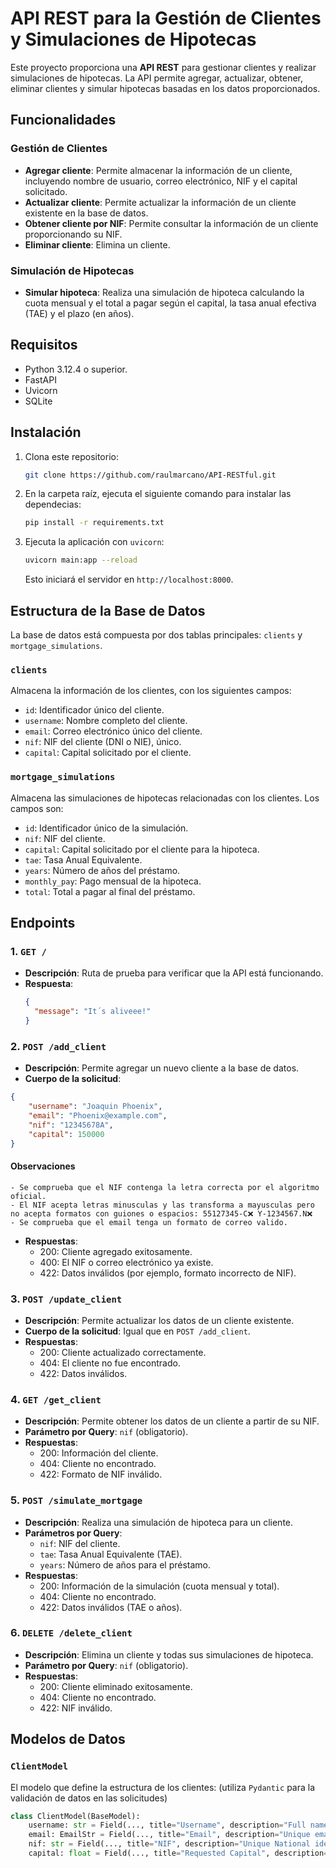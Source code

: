 
# API REST para la Gestión de Clientes y Simulaciones de Hipotecas

Este proyecto proporciona una **API REST** para gestionar clientes y realizar simulaciones de hipotecas. La API permite agregar, actualizar, obtener, eliminar clientes y simular hipotecas basadas en los datos proporcionados.

## Funcionalidades

### Gestión de Clientes
- **Agregar cliente**: Permite almacenar la información de un cliente, incluyendo nombre de usuario, correo electrónico, NIF y el capital solicitado.
- **Actualizar cliente**: Permite actualizar la información de un cliente existente en la base de datos.
- **Obtener cliente por NIF**: Permite consultar la información de un cliente proporcionando su NIF.
- **Eliminar cliente**: Elimina un cliente.

### Simulación de Hipotecas
- **Simular hipoteca**: Realiza una simulación de hipoteca calculando la cuota mensual y el total a pagar según el capital, la tasa anual efectiva (TAE) y el plazo (en años).

## Requisitos
- Python 3.12.4 o superior.
- FastAPI
- Uvicorn
- SQLite

## Instalación
1. Clona este repositorio:
   ```bash
   git clone https://github.com/raulmarcano/API-RESTful.git
   ```

2. En la carpeta raíz, ejecuta el siguiente comando para instalar las dependecias:
   ```bash
   pip install -r requirements.txt
   ```

3. Ejecuta la aplicación con `uvicorn`:
   ```bash
   uvicorn main:app --reload
   ```

   Esto iniciará el servidor en `http://localhost:8000`.

## Estructura de la Base de Datos
La base de datos está compuesta por dos tablas principales: `clients` y `mortgage_simulations`.

### `clients`
Almacena la información de los clientes, con los siguientes campos:
- `id`: Identificador único del cliente.
- `username`: Nombre completo del cliente.
- `email`: Correo electrónico único del cliente.
- `nif`: NIF del cliente (DNI o NIE), único.
- `capital`: Capital solicitado por el cliente.

### `mortgage_simulations`
Almacena las simulaciones de hipotecas relacionadas con los clientes. Los campos son:
- `id`: Identificador único de la simulación.
- `nif`: NIF del cliente.
- `capital`: Capital solicitado por el cliente para la hipoteca.
- `tae`: Tasa Anual Equivalente.
- `years`: Número de años del préstamo.
- `monthly_pay`: Pago mensual de la hipoteca.
- `total`: Total a pagar al final del préstamo.


## Endpoints
### 1. `GET /`
- **Descripción**: Ruta de prueba para verificar que la API está funcionando.
- **Respuesta**:
  ```json
  {
    "message": "It´s aliveee!"
  }
  ```

### 2. `POST /add_client`
- **Descripción**: Permite agregar un nuevo cliente a la base de datos.
- **Cuerpo de la solicitud**:
```json
{
    "username": "Joaquin Phoenix",
    "email": "Phoenix@example.com",
    "nif": "12345678A",
    "capital": 150000
}
```
  #### Observaciones
    - Se comprueba que el NIF contenga la letra correcta por el algoritmo oficial. 
    - El NIF acepta letras minusculas y las transforma a mayusculas pero no acepta formatos con guiones o espacios: 55127345-C❌ Y-1234567.N❌
    - Se comprueba que el email tenga un formato de correo valido.

- **Respuestas**:
  - 200: Cliente agregado exitosamente.
  - 400: El NIF o correo electrónico ya existe.
  - 422: Datos inválidos (por ejemplo, formato incorrecto de NIF).

### 3. `POST /update_client`
- **Descripción**: Permite actualizar los datos de un cliente existente.
- **Cuerpo de la solicitud**: Igual que en `POST /add_client`.
- **Respuestas**:
  - 200: Cliente actualizado correctamente.
  - 404: El cliente no fue encontrado.
  - 422: Datos inválidos.

### 4. `GET /get_client`
- **Descripción**: Permite obtener los datos de un cliente a partir de su NIF.
- **Parámetro por Query**: `nif` (obligatorio).
- **Respuestas**:
  - 200: Información del cliente.
  - 404: Cliente no encontrado.
  - 422: Formato de NIF inválido.

### 5. `POST /simulate_mortgage`
- **Descripción**: Realiza una simulación de hipoteca para un cliente.
- **Parámetros por Query**:
  - `nif`: NIF del cliente.
  - `tae`: Tasa Anual Equivalente (TAE).
  - `years`: Número de años para el préstamo.
- **Respuestas**:
  - 200: Información de la simulación (cuota mensual y total).
  - 404: Cliente no encontrado.
  - 422: Datos inválidos (TAE o años).

### 6. `DELETE /delete_client`
- **Descripción**: Elimina un cliente y todas sus simulaciones de hipoteca.
- **Parámetro por Query**: `nif` (obligatorio).
- **Respuestas**:
  - 200: Cliente eliminado exitosamente.
  - 404: Cliente no encontrado.
  - 422: NIF inválido.


## Modelos de Datos

### `ClientModel`
El modelo que define la estructura de los clientes:  (utiliza `Pydantic` para la validación de datos en las solicitudes)

```python
class ClientModel(BaseModel):
    username: str = Field(..., title="Username", description="Full name of the client", max_length=50)
    email: EmailStr = Field(..., title="Email", description="Unique email address of the client")
    nif: str = Field(..., title="NIF", description="Unique National identifier (DNI or NIE) of the client", min_length=8, max_length=12)
    capital: float = Field(..., title="Requested Capital", description="Amount of money requested by the client", gt=0)
```